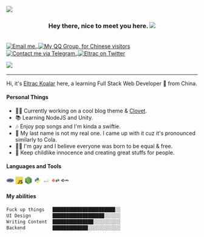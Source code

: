 ![](https://cdn.jsdelivr.net/gh/BigCoke233/BigCoke233/profile-banner.png)

<h3 align="center">Hey there, nice to meet you here. <img src="https://media.giphy.com/media/hvRJCLFzcasrR4ia7z/giphy.gif" width="25px"></h3>
<br>
<a href="mailto:hi@guhub.cn" align="center">
  <img align="center" alt="Email me." width="22px" src="https://cdn.jsdelivr.net/gh/edent/SuperTinyIcons/images/svg/email.svg" />
</a>
<a href="https://qm.qq.com/cgi-bin/qm/qr?k=yj9_OZlOS2IvGA_1BU7Cr-cNawZsAIr0&jump_from=webapi" align="center">
  <img align="center" alt="My QQ Group, for Chinese visitors" width="22px" src="https://cdn.jsdelivr.net/gh/edent/SuperTinyIcons/images/svg/qq.svg" />
</a>
<a href="https://t.me/Eltrac" align="center">
  <img align="center" alt="Contact me via Telegram." width="22px" src="https://cdn.jsdelivr.net/gh/edent/SuperTinyIcons/images/svg/telegram.svg" />
</a>
<a href="https://twitter.com/Eltrac233" align="center">
  <img align="center" alt="Eltrac on Twitter" width="22px" src="https://cdn.jsdelivr.net/gh/edent/SuperTinyIcons/images/svg/twitter.svg" />
</a>
<br>

![](https://visitor-badge.glitch.me/badge?page_id=BigCoke233.BigCoke233)

<hr>

Hi, it's [Eltrac Koalar](https://guhub.cn) here, a learning Full Stack Web Developer 🚀 from China.

#### Personal Things

- 👨‍💻 Currently working on a cool blog theme & [Clovet](https://github.com/Clovet-org).
- 📚 Learning NodeJS and Unity.
- 🎶 Enjoy pop songs and I'm kinda a swiftie.
- 🐨 My last name is not my real one. I came up with it cuz it's pronounced similarly to Cola.
- 🏳️‍🌈 I'm gay and I believe everyone was born to be equal & free.
- 🦄 Keep childlike innocence and creating great stuffs for people.

#### Languages and Tools

<code><img height="20" src="https://raw.githubusercontent.com/github/explore/80688e429a7d4ef2fca1e82350fe8e3517d3494d/topics/php/php.png"></code>
<code><img height="20" src="https://raw.githubusercontent.com/github/explore/80688e429a7d4ef2fca1e82350fe8e3517d3494d/topics/javascript/javascript.png"></code>
<code><img height="20" src="https://raw.githubusercontent.com/github/explore/80688e429a7d4ef2fca1e82350fe8e3517d3494d/topics/nodejs/nodejs.png"></code>
<code><img height="20" src="https://raw.githubusercontent.com/github/explore/80688e429a7d4ef2fca1e82350fe8e3517d3494d/topics/python/python.png"></code>
<code><img height="20" src="https://raw.githubusercontent.com/github/explore/80688e429a7d4ef2fca1e82350fe8e3517d3494d/topics/mysql/mysql.png"></code>
<code><img height="20" src="https://raw.githubusercontent.com/github/explore/80688e429a7d4ef2fca1e82350fe8e3517d3494d/topics/git/git.png"></code>
<code><img height="20" src="https://raw.githubusercontent.com/github/explore/80688e429a7d4ef2fca1e82350fe8e3517d3494d/topics/unity/unity.png"></code>

#### My abilities

```text
Fuck up things   ███████████████████████░░
UI Design        ███████████████████░░░░░░
Writing Content  ███████████████░░░░░░░░░░
Backend          █████████████░░░░░░░░░░░░
```
